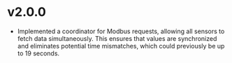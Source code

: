 # v2.0.0

- Implemented a coordinator for Modbus requests, allowing all sensors to fetch data simultaneously. This ensures that values are synchronized and eliminates potential time mismatches, which could previously be up to 19 seconds.